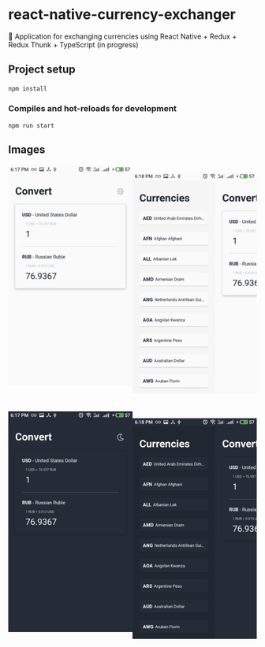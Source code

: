 # react-native-currency-exchanger
💱 Application for exchanging currencies using React Native + Redux + Redux Thunk + TypeScript (in progress)

## Project setup
```
npm install
```

### Compiles and hot-reloads for development
```
npm run start
```

## Images
<div style="display: flex; margin: 20px 0">
  <img src="assets/promo/light_1.jpg"
    alt="Markdown icon"
    style="width: 50%; height: 100%" />

  <img src="assets/promo/light_2.jpg"
    alt="Markdown icon"/>
</div>

<div style="display: flex">
  <img src="assets/promo/dark_1.jpg"
    alt="Markdown icon"
    style="width: 50%; height: 100%" />

  <img src="assets/promo/dark_2.jpg"
    alt="Markdown icon"/>
</div>
